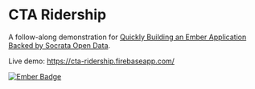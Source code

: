 CTA Ridership
=============

A follow-along demonstration for [Quickly Building an Ember Application Backed by Socrata Open Data](https://dev.socrata.com/blog/2016/06/30/quickly-building-an-ember-app-backed-by-socrata-open-data.html).

Live demo: https://cta-ridership.firebaseapp.com/

[![Ember Badge][ember-badge]][embadge]

[embadge]: http://embadge.io/
[ember-badge]: http://embadge.io/v1/badge.svg?start=2.0.0
